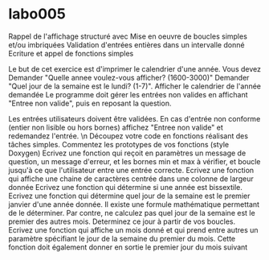 # labo005

Rappel de l'affichage structuré avec <iomanip>
Mise en oeuvre de boucles simples et/ou imbriquées
Validation d'entrées entières dans un intervalle donné
Ecriture et appel de fonctions simples
  
  
Le but de cet exercice est d'imprimer le calendrier d'une année. Vous devez
Demander "Quelle annee voulez-vous afficher? (1600-3000)"
Demander "Quel jour de la semaine est le lundi? (1-7)".
Afficher le calendrier de l'année demandée
Le programme doit gérer les entrées non valides en affichant "Entree non valide", puis en reposant la question.



Les entrées utilisateurs doivent être validées. En cas d'entrée non conforme (entier non lisible ou hors bornes) affichez "Entree non valide" et redemandez l'entrée. \n
Découpez votre code en fonctions réalisant des tâches simples. 
Commentez les prototypes de vos fonctions (style Doxygen)
Ecrivez une fonction qui reçoit en paramètres un message de question, un message d'erreur, et les bornes min et max à vérifier, et boucle jusqu'à ce que l'utilisateur entre une entrée correcte.
Ecrivez une fonction qui affiche une chaine de caractères centrée dans une colonne de largeur donnée
Ecrivez une fonction qui détermine si une année est bissextile. 
Ecrivez une fonction qui détermine quel jour de la semaine est le premier janvier d'une année donnée. Il existe une formule mathématique permettant de le déterminer. 
Par contre, ne calculez pas quel jour de la semaine est le premier des autres mois. Determinez ce jour à partir de vos boucles.
Ecrivez une fonction qui affiche un mois donné et qui prend entre autres un paramètre spécifiant le jour de la semaine du premier du mois. Cette fonction doit également donner en sortie le premier jour du mois suivant
